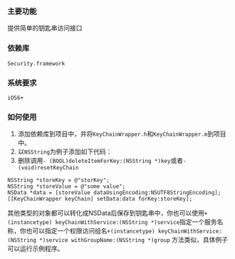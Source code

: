 ### 主要功能
提供简单的钥匙串访问接口
### 依赖库
`Security.framework`
### 系统要求
`iOS6+`
### 如何使用
1. 添加依赖库到项目中，并将`KeyChainWrapper.h`和`KeyChainWrapper.m`到项目中。
2. 以`NSString`为例子添加如下代码：
3. 删除调用`- (BOOL)deleteItemForKey:(NSString *)key`或者`- (void)resetKeyChain`

```
NSString *storeKey = @"storKey";
NSString *storeValue = @"some value";
NSData *data = [storeValue dataUsingEncoding:NSUTF8StringEncoding];
[[KeyChainWrapper keyChain] setData:data forKey:storeKey];
```
其他类型的对象都可以转化成NSData后保存到钥匙串中，你也可以使用`+ (instancetype) keyChainWithService:(NSString *)service`指定一个服务名称，你也可以指定一个权限访问组名`+(instancetype) keyChainWithService:(NSString *)service withGroupName:(NSString *)group`
方法类似，具体例子可以运行示例程序。
